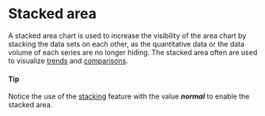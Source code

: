# Stacked area
A stacked area chart is used to increase the visibility of the area chart by stacking the data sets on each other, as the quantitative data or the data volume of each series are no longer hiding. The stacked area often are used to visualize [trends](https://smartvikisogn.github.io/HChartsCatalog/webpages/trend.html) and [comparisons](https://smartvikisogn.github.io/HChartsCatalog/webpages/trend.html). 

####  Tip
Notice the use of the [stacking](https://api.highcharts.com/highcharts/plotOptions.area.stacking) feature with the value ***normal*** to enable the stacked area. 